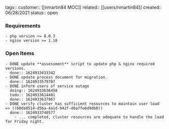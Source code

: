 tags:: 
customer:: [[nmartin84 MOC]] 
related:: [[users/nmartin84]]
created:: 06/28/2021
status:: open

### Requirements
	- php version >= 8.0.3
	- nginx version >= 1.18
### Open Items
	- DONE update **assessment** script to update php & nginx required versions.
	  done:: 1624933433342
	- DONE update process document for migration.
	  done:: 1624933579707
	- DONE inform users of service outage
	  doing:: 1624933636458
	  todo:: 1624933614481
	  done:: 1624933637967
	- DONE verify cluster has sufficient resources to maintain user load => ((60da8514-d56a-4a1d-942f-d0a7fe6d9db0))
	  done:: 1624933740577
		- ... completed, cluster resources are adequate to handle the load for Friday night.